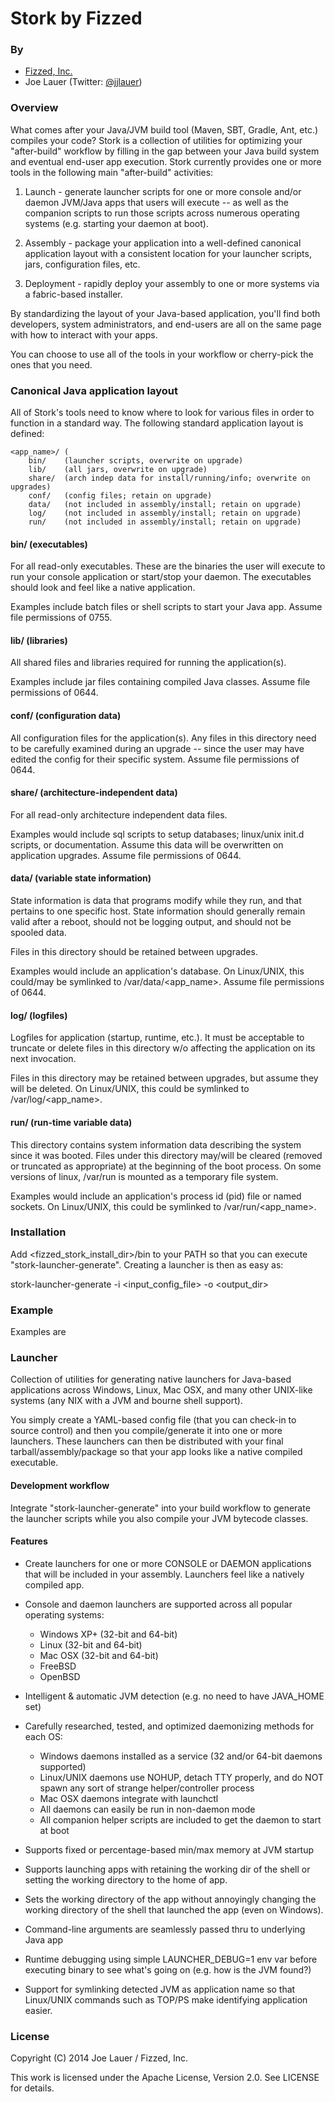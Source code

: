 Stork by Fizzed
=======================================

### By

 - [Fizzed, Inc.](http://fizzed.co)
 - Joe Lauer (Twitter: [@jjlauer](http://twitter.com/jjlauer))


### Overview

What comes after your Java/JVM build tool (Maven, SBT, Gradle, Ant, etc.) compiles your code?
Stork is a collection of utilities for optimizing your "after-build" workflow by filling in
the gap between your Java build system and eventual end-user app execution. Stork currently
provides one or more tools in the following main "after-build" activities:

 1. Launch - generate launcher scripts for one or more console and/or daemon JVM/Java
    apps that users will execute -- as well as the companion scripts to run those scripts
    across numerous operating systems (e.g. starting your daemon at boot).

 2. Assembly - package your application into a well-defined canonical application
    layout with a consistent location for your launcher scripts, jars, configuration files,
    etc.

 3. Deployment - rapidly deploy your assembly to one or more systems via a fabric-based
    installer.

By standardizing the layout of your Java-based application, you'll find both developers,
system administrators, and end-users are all on the same page with how to interact with
your apps.

You can choose to use all of the tools in your workflow or cherry-pick the ones that 
you need.


### Canonical Java application layout

All of Stork's tools need to know where to look for various files in order to function
in a standard way.  The following standard application layout is defined:

    <app_name>/	(
        bin/	(launcher scripts, overwrite on upgrade)
        lib/	(all jars, overwrite on upgrade)
        share/  (arch indep data for install/running/info; overwrite on upgrades)
        conf/	(config files; retain on upgrade)
        data/   (not included in assembly/install; retain on upgrade)
        log/    (not included in assembly/install; retain on upgrade)
        run/    (not included in assembly/install; retain on upgrade)

#### bin/ (executables)

For all read-only executables.  These are the binaries the user will execute to
run your console application or start/stop your daemon.  The executables should
look and feel like a native application.

Examples include batch files or shell scripts to start your Java app. Assume
file permissions of 0755.

#### lib/ (libraries)

All shared files and libraries required for running the application(s).

Examples include jar files containing compiled Java classes. Assume file permissions
of 0644.

#### conf/ (configuration data)

All configuration files for the application(s). Any files in this directory
need to be carefully examined during an upgrade -- since the user may have
edited the config for their specific system.  Assume file permissions of 0644.

#### share/ (architecture-independent data)

For all read-only architecture independent data files.

Examples would include sql scripts to setup databases; linux/unix init.d scripts, or
documentation. Assume this data will be overwritten on application upgrades.
Assume file permissions of 0644.

#### data/ (variable state information)

State information is data that programs modify while they run, and that pertains
to one specific host.  State information should generally remain valid after a
reboot, should not be logging output, and should not be spooled data.

Files in this directory should be retained between upgrades.

Examples would include an application's database.  On Linux/UNIX, this could/may be
symlinked to /var/data/<app_name>.  Assume file permissions of 0644.

#### log/ (logfiles)

Logfiles for application (startup, runtime, etc.). It must be acceptable to
truncate or delete files in this directory w/o affecting the application on
its next invocation.

Files in this directory may be retained between upgrades, but assume they will
be deleted.  On Linux/UNIX, this could be symlinked to /var/log/<app_name>.

#### run/ (run-time variable data)

This directory contains system information data describing the system since it
was booted. Files under this directory may/will be cleared (removed or truncated
as appropriate) at the beginning of the boot process. On some versions of linux,
/var/run is mounted as a temporary file system.

Examples would include an application's process id (pid) file or named sockets.
On Linux/UNIX, this could be symlinked to /var/run/<app_name>.


### Installation

Add <fizzed_stork_install_dir>/bin to your PATH so that you can execute
"stork-launcher-generate".  Creating a launcher is then as easy as:

stork-launcher-generate -i <input_config_file> -o <output_dir>


### Example

Examples are 


### Launcher

Collection of utilities for generating native launchers for Java-based applications
across Windows, Linux, Mac OSX, and many other UNIX-like systems (any NIX with a
JVM and bourne shell support). 

You simply create a YAML-based config file (that you can check-in to
source control) and then you compile/generate it into one or more launchers. These
launchers can then be distributed with your final tarball/assembly/package so 
that your app looks like a native compiled executable.

#### Development workflow

Integrate "stork-launcher-generate" into your build workflow to generate the launcher
scripts while you also compile your JVM bytecode classes.

#### Features

 * Create launchers for one or more CONSOLE or DAEMON applications that will be
   included in your assembly. Launchers feel like a natively compiled app.

 * Console and daemon launchers are supported across all popular operating systems:

    * Windows XP+ (32-bit and 64-bit)
    * Linux (32-bit and 64-bit)
    * Mac OSX (32-bit and 64-bit)
    * FreeBSD
    * OpenBSD

 * Intelligent & automatic JVM detection (e.g. no need to have JAVA_HOME set)
    
 * Carefully researched, tested, and optimized daemonizing methods for each OS:

    * Windows daemons installed as a service (32 and/or 64-bit daemons supported)
    * Linux/UNIX daemons use NOHUP, detach TTY properly, and do NOT spawn any
      sort of strange helper/controller process
    * Mac OSX daemons integrate with launchctl
    * All daemons can easily be run in non-daemon mode
    * All companion helper scripts are included to get the daemon to start
      at boot

 * Supports fixed or percentage-based min/max memory at JVM startup
 
 * Supports launching apps with retaining the working dir of the shell or setting
   the working directory to the home of app.

 * Sets the working directory of the app without annoyingly changing the working
   directory of the shell that launched the app (even on Windows).

 * Command-line arguments are seamlessly passed thru to underlying Java app

 * Runtime debugging using simple LAUNCHER_DEBUG=1 env var before executing binary
   to see what's going on (e.g. how is the JVM found?)

 * Support for symlinking detected JVM as application name so that Linux/UNIX commands
   such as TOP/PS make identifying application easier.


### License

Copyright (C) 2014 Joe Lauer / Fizzed, Inc.

This work is licensed under the Apache License, Version 2.0. See LICENSE for details.

